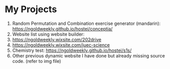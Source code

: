 # My Projects

1. Random Permutation and Combination exercise generator (mandarin): https://ngoldweekly.github.io/hostei/conceptia/
2. Website list using website builder:
3. https://ngoldweekly.wixsite.com/202drive
4. https://ngoldweekly.wixsite.com/juec-science
5. Chemistry test: https://ngoldweekly.github.io/hostei/s1s/
6. Other previous dynamic website I have done but already missing source code. (refer to img file)
